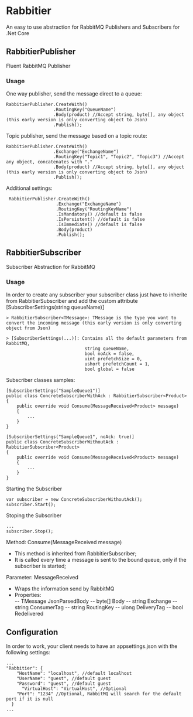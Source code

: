 # Rabbitier
An easy to use abstraction for RabbitMQ Publishers and Subscribers for .Net Core

## RabbitierPublisher
Fluent RabbitMQ Publisher
  
### Usage

One way publisher, send the message direct to a queue:
```
RabbitierPublisher.CreateWith()
                  .RoutingKey("QueueName")
                  .Body(product) //Accept string, byte[], any object (this early version is only converting object to Json)
                  .Publish();
```

Topic publisher, send the message based on a topic route:
```
RabbitierPublisher.CreateWith()
                  .Exchange("ExchangeName")
                  .RoutingKey("Topic1", "Topic2", "Topic3") //Accept any object, concatenates with "."
                  .Body(product) //Accept string, byte[], any object (this early version is only converting object to Json)
                  .Publish();
```

Additional settings: 
```
 RabbitierPublisher.CreateWith()
                   .Exchange("ExchangeName")
                   .RoutingKey("RoutingKeyName")
                   .IsMandatory() //default is false
                   .IsPersistent() //default is false
                   .IsImmediate() //default is false
                   .Body(product)
                   .Publish();
```

## RabbitierSubscriber
Subscriber Abstraction for RabbitMQ
  
### Usage

In order to create any subscriber your subscriber class just have to inherite from RabbitierSubscriber<TMessage> and add the custom attribute [SubscriberSettings(string queueName)]
  
```
> RabbitierSubscriber<TMessage>: TMessage is the type you want to convert the incoming message (this early version is only converting object from Json)
	
> [SubscriberSettings(...)]: Contains all the default parameters from RabbitMQ,
                              string queueName, 
                              bool noAck = false, 
                              uint prefetchSize = 0, 
                              ushort prefetchCount = 1, 
                              bool global = false
```

Subscriber classes samples:
```
[SubscriberSettings("SampleQueue1")]
public class ConcreteSubscriberWithAck : RabbitierSubscriber<Product>
{
    public override void Consume(MessageReceived<Product> message) 
    {
    	...
    }
}

[SubscriberSettings("SampleQueue1", noAck: true)]
public class ConcreteSubscriberWithoutAck : RabbitierSubscriber<Product>
{
    public override void Consume(MessageReceived<Product> message)
    {
    	...
    }
}
```

Starting the Subscriber
```
var subscriber = new ConcreteSubscriberWithoutAck();
subscriber.Start();
```

Stoping the Subscriber
```
...
subscriber.Stop();
```

Method: Consume(MessageReceived<TMessage> message)
 - This method is inherited from RabbitierSubscriber;
 - It is called every time a message is sent to the bound queue, only if the subscriber is started;
  
Parameter: MessageReceived<TMessage>
 - Wraps the information send by RabbitMQ
 - Properties:  
	-- TMessage JsonParsedBody 
        -- byte[] Body
        -- string Exchange
        -- string ConsumerTag
        -- string RoutingKey
        -- ulong DeliveryTag
	-- bool Redelivered
  
## Configuration
In order to work, your client needs to have an appsettings.json with the following settings:
```
...
"Rabbitier": {
    "HostName": "localhost", //default localhost
    "UserName": "guest", //default guest
    "Password": "guest", //default guest
	  "VirtualHost": "VirtualHost", //Optional
    "Port": "1234" //Optional, RabbitMQ will search for the default port if it is null
  }
...
```
  
